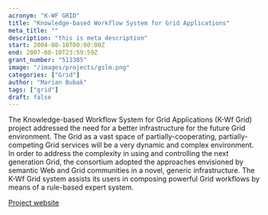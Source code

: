 ```yaml
---
acronym: "K-WF GRID"
title: "Knowledge-based Workflow System for Grid Applications"
meta_title: ""
description: "this is meta description"
start: 2004-08-10T00:00:00Z
end: 2007-08-10T23:59:59Z
grant_number: "511385"
image: "/images/projects/gslm.png"
categories: ["Grid"]
author: "Marian Bubak"
tags: ["grid"]
draft: false
---
```


The Knowledge-based Workflow System for Grid Applications (K-Wf Grid) project
addressed the need for a better infrastructure for the future Grid environment.
The Grid as a vast space of partially-cooperating, partially-competing Grid
services will be a very dynamic and complex environment. In order to address the
complexity in using and controlling the next generation Grid, the consortium
adopted the approaches envisioned by semantic Web and Grid communities in a
novel, generic infrastructure. The K-Wf Grid system assists its users in
composing powerful Grid workflows by means of a rule-based expert system.

[Project website](https://cordis.europa.eu/project/id/511385)
